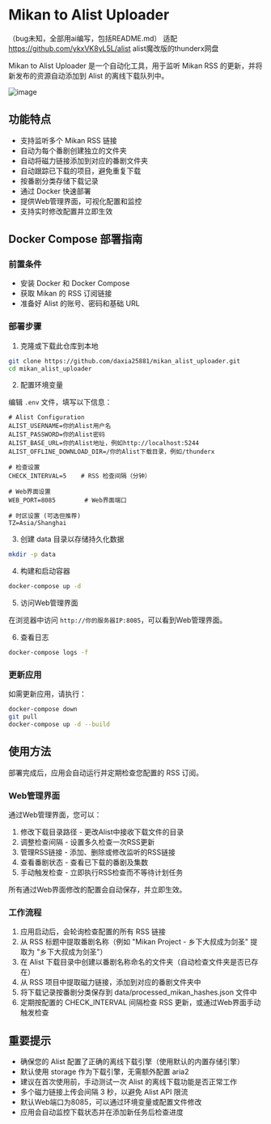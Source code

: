# Mikan to Alist Uploader

（bug未知，全部用ai编写，包括README.md）
适配 https://github.com/ykxVK8yL5L/alist alist魔改版的thunderx网盘

Mikan to Alist Uploader 是一个自动化工具，用于监听 Mikan RSS 的更新，并将新发布的资源自动添加到 Alist 的离线下载队列中。

![image](https://github.com/user-attachments/assets/8ca848a6-e691-4aed-ae1f-c05cee1d6d75)


## 功能特点

- 支持监听多个 Mikan RSS 链接
- 自动为每个番剧创建独立的文件夹
- 自动将磁力链接添加到对应的番剧文件夹
- 自动跟踪已下载的项目，避免重复下载
- 按番剧分类存储下载记录
- 通过 Docker 快速部署
- 提供Web管理界面，可视化配置和监控
- 支持实时修改配置并立即生效

## Docker Compose 部署指南

### 前置条件

- 安装 Docker 和 Docker Compose
- 获取 Mikan 的 RSS 订阅链接
- 准备好 Alist 的账号、密码和基础 URL

### 部署步骤

1. 克隆或下载此仓库到本地

```bash
git clone https://github.com/daxia25881/mikan_alist_uploader.git
cd mikan_alist_uploader
```

2. 配置环境变量

编辑 `.env` 文件，填写以下信息：

```
# Alist Configuration
ALIST_USERNAME=你的Alist用户名
ALIST_PASSWORD=你的Alist密码
ALIST_BASE_URL=你的Alist地址，例如http://localhost:5244
ALIST_OFFLINE_DOWNLOAD_DIR=/你的Alist下载目录，例如/thunderx

# 检查设置
CHECK_INTERVAL=5    # RSS 检查间隔（分钟）

# Web界面设置
WEB_PORT=8085        # Web界面端口

# 时区设置 (可选但推荐)
TZ=Asia/Shanghai
```

3. 创建 data 目录以存储持久化数据

```bash
mkdir -p data
```

4. 构建和启动容器

```bash
docker-compose up -d
```

5. 访问Web管理界面

在浏览器中访问 `http://你的服务器IP:8085`，可以看到Web管理界面。

6. 查看日志

```bash
docker-compose logs -f
```

### 更新应用

如需更新应用，请执行：

```bash
docker-compose down
git pull
docker-compose up -d --build
```

## 使用方法

部署完成后，应用会自动运行并定期检查您配置的 RSS 订阅。

### Web管理界面

通过Web管理界面，您可以：

1. 修改下载目录路径 - 更改Alist中接收下载文件的目录
2. 调整检查间隔 - 设置多久检查一次RSS更新
3. 管理RSS链接 - 添加、删除或修改监听的RSS链接
4. 查看番剧状态 - 查看已下载的番剧及集数
5. 手动触发检查 - 立即执行RSS检查而不等待计划任务

所有通过Web界面修改的配置会自动保存，并立即生效。

### 工作流程

1. 应用启动后，会轮询检查配置的所有 RSS 链接
2. 从 RSS 标题中提取番剧名称（例如 "Mikan Project - 乡下大叔成为剑圣" 提取为 "乡下大叔成为剑圣"）
3. 在 Alist 下载目录中创建以番剧名称命名的文件夹（自动检查文件夹是否已存在）
4. 从 RSS 项目中提取磁力链接，添加到对应的番剧文件夹中
5. 将下载记录按番剧分类保存到 data/processed_mikan_hashes.json 文件中
6. 定期按配置的 CHECK_INTERVAL 间隔检查 RSS 更新，或通过Web界面手动触发检查

## 重要提示

- 确保您的 Alist 配置了正确的离线下载引擎（使用默认的内置存储引擎）
- 默认使用 storage 作为下载引擎，无需额外配置 aria2
- 建议在首次使用前，手动测试一次 Alist 的离线下载功能是否正常工作
- 多个磁力链接上传会间隔 3 秒，以避免 Alist API 限流
- 默认Web端口为8085，可以通过环境变量或配置文件修改
- 应用会自动监控下载状态并在添加新任务后检查进度 
